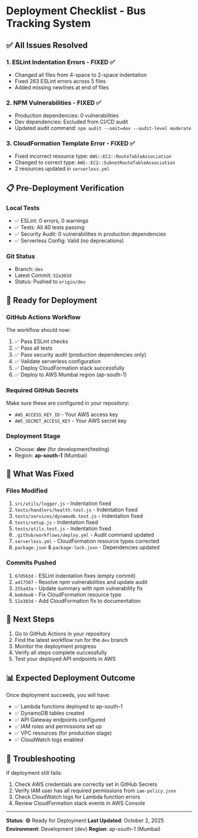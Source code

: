 # Deployment Checklist - Bus Tracking System

## ✅ All Issues Resolved

### 1. ESLint Indentation Errors - FIXED ✅
- Changed all files from 4-space to 2-space indentation
- Fixed 263 ESLint errors across 5 files
- Added missing newlines at end of files

### 2. NPM Vulnerabilities - FIXED ✅
- Production dependencies: 0 vulnerabilities
- Dev dependencies: Excluded from CI/CD audit
- Updated audit command: `npm audit --omit=dev --audit-level moderate`

### 3. CloudFormation Template Error - FIXED ✅
- Fixed incorrect resource type: `AWS::EC2::RouteTableAssociation`
- Changed to correct type: `AWS::EC2::SubnetRouteTableAssociation`
- 2 resources updated in `serverless.yml`

## 📋 Pre-Deployment Verification

### Local Tests
- ✅ ESLint: 0 errors, 0 warnings
- ✅ Tests: All 40 tests passing
- ✅ Security Audit: 0 vulnerabilities in production dependencies
- ✅ Serverless Config: Valid (no deprecations)

### Git Status
- Branch: `dev`
- Latest Commit: `52a303d`
- Status: Pushed to `origin/dev`

## 🚀 Ready for Deployment

### GitHub Actions Workflow
The workflow should now:
1. ✅ Pass ESLint checks
2. ✅ Pass all tests
3. ✅ Pass security audit (production dependencies only)
4. ✅ Validate serverless configuration
5. ✅ Deploy CloudFormation stack successfully
6. ✅ Deploy to AWS Mumbai region (ap-south-1)

### Required GitHub Secrets
Make sure these are configured in your repository:
- `AWS_ACCESS_KEY_ID` - Your AWS access key
- `AWS_SECRET_ACCESS_KEY` - Your AWS secret key

### Deployment Stage
- Choose: **dev** (for development/testing)
- Region: **ap-south-1** (Mumbai)

## 📝 What Was Fixed

### Files Modified
1. `src/utils/logger.js` - Indentation fixed
2. `tests/handlers/health.test.js` - Indentation fixed
3. `tests/services/dynamodb.test.js` - Indentation fixed
4. `tests/setup.js` - Indentation fixed
5. `tests/utils.test.js` - Indentation fixed
6. `.github/workflows/deploy.yml` - Audit command updated
7. `serverless.yml` - CloudFormation resource types corrected
8. `package.json` & `package-lock.json` - Dependencies updated

### Commits Pushed
1. `67d563d` - ESLint indentation fixes (empty commit)
2. `a417507` - Resolve npm vulnerabilities and update audit
3. `255a43a` - Update summary with npm vulnerability fix
4. `be6dea0` - Fix CloudFormation resource type
5. `52a303d` - Add CloudFormation fix to documentation

## 🎯 Next Steps

1. Go to GitHub Actions in your repository
2. Find the latest workflow run for the `dev` branch
3. Monitor the deployment progress
4. Verify all steps complete successfully
5. Test your deployed API endpoints in AWS

## 📊 Expected Deployment Outcome

Once deployment succeeds, you will have:
- ✅ Lambda functions deployed to ap-south-1
- ✅ DynamoDB tables created
- ✅ API Gateway endpoints configured
- ✅ IAM roles and permissions set up
- ✅ VPC resources (for production stage)
- ✅ CloudWatch logs enabled

## 🔧 Troubleshooting

If deployment still fails:
1. Check AWS credentials are correctly set in GitHub Secrets
2. Verify IAM user has all required permissions from `iam-policy.json`
3. Check CloudWatch logs for Lambda function errors
4. Review CloudFormation stack events in AWS Console

---

**Status**: 🟢 Ready for Deployment
**Last Updated**: October 2, 2025
**Environment**: Development (dev)
**Region**: ap-south-1 (Mumbai)
